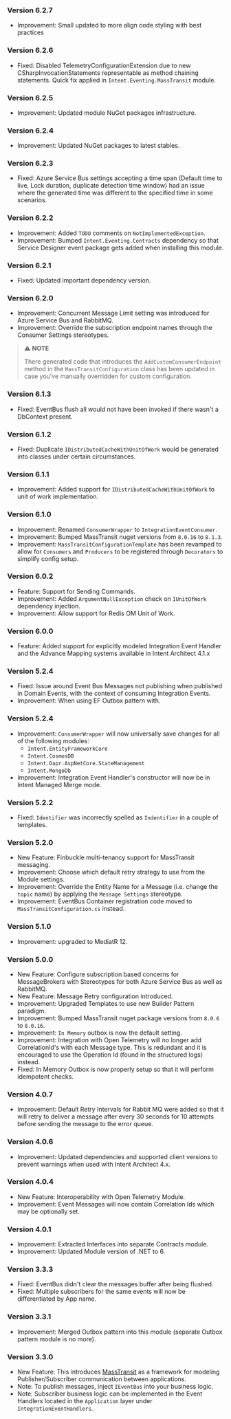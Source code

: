 ### Version 6.2.7

- Improvement: Small updated to more align code styling with best practices

### Version 6.2.6

- Fixed: Disabled TelemetryConfigurationExtension due to new CSharpInvocationStatements representable as method chaining statements. Quick fix applied in `Intent.Eventing.MassTransit` module.

### Version 6.2.5

- Improvement: Updated module NuGet packages infrastructure.

### Version 6.2.4

- Improvement: Updated NuGet packages to latest stables.

### Version 6.2.3

- Fixed: Azure Service Bus settings accepting a time span (Default time to live, Lock duration, duplicate detection time window) had an issue where the generated time was different to the specified time in some scenarios.

### Version 6.2.2

- Improvement: Added `TODO` comments on `NotImplementedException`.
- Improvement: Bumped `Intent.Eventing.Contracts` dependency so that Service Designer event package gets added when installing this module.

### Version 6.2.1

- Fixed: Updated important dependency version.

### Version 6.2.0

- Improvement: Concurrent Message Limit setting was introduced for Azure Service Bus and RabbitMQ.
- Improvement: Override the subscription endpoint names through the Consumer Settings stereotypes.

> ⚠️ **NOTE**
>
> There generated code that introduces the `AddCustomConsumerEndpoint` method in the `MassTransitConfiguration` class has been updated in case you've manually overridden for custom configuration.

### Version 6.1.3

- Fixed: EventBus flush all would not have been invoked if there wasn't a DbContext present.

### Version 6.1.2

- Fixed: Duplicate `IDistributedCacheWithUnitOfWork` would be generated into classes under certain circumstances.

### Version 6.1.1

- Improvement: Added support for `IDistributedCacheWithUnitOfWork` to unit of work implementation.

### Version 6.1.0

- Improvement: Renamed `ConsumerWrapper` to `IntegrationEventConsumer`.
- Improvement: Bumped MassTransit nuget versions from `8.0.16` to `8.1.3`.
- Improvement: `MassTransitConfigurationTemplate` has been revamped to allow for `Consumers` and `Producers` to be registered through `Decorators` to simplify config setup.

### Version 6.0.2

- Feature: Support for Sending Commands.
- Improvement: Added `ArgumentNullException` check on `IUnitOfWork` dependency injection.
- Improvement: Allow support for Redis OM Unit of Work.

### Version 6.0.0

- Feature: Added support for explicitly modeled Integration Event Handler and the Advance Mapping systems available in Intent Architect 4.1.x

### Version 5.2.4

- Fixed: Issue around Event Bus Messages not publishing when published in Domain Events, with the context of consuming Integration Events.
- Improvement: When using EF Outbox pattern with.  

### Version 5.2.4

- Improvement: `ConsumerWrapper` will now universally save changes for all of the following modules:
  - `Intent.EntityFrameworkCore`
  - `Intent.CosmosDB`
  - `Intent.Dapr.AspNetCore.StateManagement`
  - `Intent.MongoDb`
- Improvement: Integration Event Handler's constructor will now be in Intent Managed Merge mode.  

### Version 5.2.2

- Fixed: `Identifier` was incorrectly spelled as `Indentifier` in a couple of templates.

### Version 5.2.0

- New Feature: Finbuckle multi-tenancy support for MassTransit messaging.
- Improvement: Choose which default retry strategy to use from the Module settings.
- Improvement: Override the Entity Name for a Message (i.e. change the `topic` name) by applying the `Message Settings` stereotype.
- Improvement: EventBus Container registration code moved to `MassTransitConfiguration.cs` instead.

### Version 5.1.0

- Improvement: upgraded to MediatR 12.

### Version 5.0.0

- New Feature: Configure subscription based concerns for MessageBrokers with Stereotypes for both Azure Service Bus as well as RabbitMQ.
- New Feature: Message Retry configuration introduced.
- Improvement: Upgraded Templates to use new Builder Pattern paradigm.
- Improvement: Bumped MassTransit nuget package versions from `8.0.6` to `8.0.16`.
- Improvement: `In Memory` outbox is now the default setting.
- Improvement: Integration with Open Telemetry will no longer add CorrelationId's with each Message type. This is redundant and it is encouraged to use the Operation Id (found in the structured logs) instead.
- Fixed: In Memory Outbox is now properly setup so that it will perform idempotent checks.

### Version 4.0.7

- Improvement: Default Retry Intervals for Rabbit MQ were added so that it will retry to deliver a message after every 30 seconds for 10 attempts before sending the message to the error queue.

### Version 4.0.6

- Improvement: Updated dependencies and supported client versions to prevent warnings when used with Intent Architect 4.x.

### Version 4.0.4

- New Feature: Interoperability with Open Telemetry Module.
- Improvement: Event Messages will now contain Correlation Ids which may be optionally set.

### Version 4.0.1

- Improvement: Extracted Interfaces into separate Contracts module.
- Improvement: Updated Module version of .NET to 6.

### Version 3.3.3

- Fixed: EventBus didn't clear the messages buffer after being flushed.
- Fixed: Multiple subscribers for the same events will now be differentiated by App name.

### Version 3.3.1

- Improvement: Merged Outbox pattern into this module (separate Outbox pattern module is no more).

### Version 3.3.0

- New Feature: This introduces [MassTransit](https://masstransit-project.com/) as a framework for modeling Publisher/Subscriber communication between applications.
- Note: To publish messages, inject `IEventBus` into your business logic.
- Note: Subscriber business logic can be implemented in the Event Handlers located in the `Application` layer under `IntegrationEventHandlers`.
